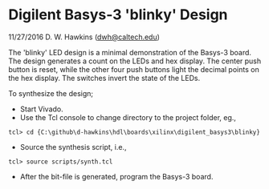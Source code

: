 # Digilent Basys-3 'blinky' Design

11/27/2016 D. W. Hawkins (dwh@caltech.edu)

The 'blinky' LED design is a minimal demonstration of the Basys-3 board.
The design generates a count on the LEDs and hex display. The center
push button is reset, while the other four push buttons light the
decimal points on the hex display. The switches invert the state of
the LEDs.

To synthesize the design;

* Start Vivado.
* Use the Tcl console to change directory to the project folder, eg.,
~~~~
tcl> cd {C:\github\d-hawkins\hdl\boards\xilinx\digilent_basys3\blinky}
~~~~
* Source the synthesis script, i.e.,
~~~~
tcl> source scripts/synth.tcl
~~~~
* After the bit-file is generated, program the Basys-3 board.

